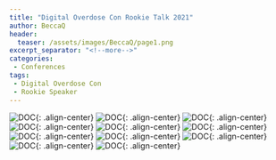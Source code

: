 ```yaml
---
title: "Digital Overdose Con Rookie Talk 2021"
author: BeccaQ
header:
  teaser: /assets/images/BeccaQ/page1.png
excerpt_separator: "<!--more-->"
categories:
 - Conferences
tags:
 - Digital Overdose Con 
 - Rookie Speaker
---
```


<!--more-->

![DOC](/assets/images/BeccaQ/page1.png){: .align-center}
![DOC](/assets/images/BeccaQ/page2.png){: .align-center}
![DOC](/assets/images/BeccaQ/page3.png){: .align-center}
![DOC](/assets/images/BeccaQ/page4.png){: .align-center}
![DOC](/assets/images/BeccaQ/page5.png){: .align-center}
![DOC](/assets/images/BeccaQ/page6.png){: .align-center}
![DOC](/assets/images/BeccaQ/page7.png){: .align-center}
![DOC](/assets/images/BeccaQ/page8.png){: .align-center}
![DOC](/assets/images/BeccaQ/page9.png){: .align-center}
![DOC](/assets/images/BeccaQ/page10.png){: .align-center}
![DOC](/assets/images/BeccaQ/page11.png){: .align-center}
